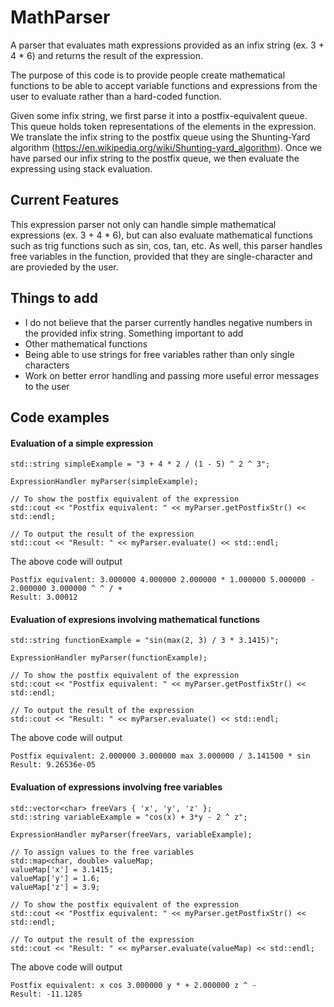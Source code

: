 # MathParser
A parser that evaluates math expressions provided as an infix string (ex. 3 + 4 * 6) and returns the result of the expression. 

The purpose of this code is to provide people create mathematical functions to be able to accept variable functions and expressions from the user to evaluate rather than a hard-coded function.

Given some infix string, we first parse it into a postfix-equivalent queue. This queue holds token representations of the elements in the expression. We translate the infix string to the postfix queue using the Shunting-Yard algorithm (https://en.wikipedia.org/wiki/Shunting-yard_algorithm). Once we have parsed our infix string to the postfix queue, we then evaluate the expressing using stack evaluation. 

## Current Features
This expression parser not only can handle simple mathematical expressions (ex. 3 + 4 * 6), but can also evaluate mathematical functions such as trig functions such as sin, cos, tan, etc. As well, this parser handles free variables in the function, provided that they are single-character and are provieded by the user.

## Things to add
- I do not believe that the parser currently handles negative numbers in the provided infix string. Something important to add
- Other mathematical functions
- Being able to use strings for free variables rather than only single characters
- Work on better error handling and passing more useful error messages to the user

## Code examples

#### Evaluation of a simple expression
```
std::string simpleExample = "3 + 4 * 2 / (1 - 5) ^ 2 ^ 3";

ExpressionHandler myParser(simpleExample);

// To show the postfix equivalent of the expression
std::cout << "Postfix equivalent: " << myParser.getPostfixStr() << std::endl;

// To output the result of the expression
std::cout << "Result: " << myParser.evaluate() << std::endl;
```

The above code will output
```
Postfix equivalent: 3.000000 4.000000 2.000000 * 1.000000 5.000000 - 2.000000 3.000000 ^ ^ / +
Result: 3.00012
```

#### Evaluation of expresions involving mathematical functions
```
std::string functionExample = "sin(max(2, 3) / 3 * 3.1415)";

ExpressionHandler myParser(functionExample);

// To show the postfix equivalent of the expression
std::cout << "Postfix equivalent: " << myParser.getPostfixStr() << std::endl;

// To output the result of the expression
std::cout << "Result: " << myParser.evaluate() << std::endl;
```
The above code will output 
```
Postfix equivalent: 2.000000 3.000000 max 3.000000 / 3.141500 * sin
Result: 9.26536e-05
```

#### Evaluation of expressions involving free variables
```
std::vector<char> freeVars { 'x', 'y', 'z' };
std::string variableExample = "cos(x) + 3*y - 2 ^ z";

ExpressionHandler myParser(freeVars, variableExample);

// To assign values to the free variables
std::map<char, double> valueMap;
valueMap['x'] = 3.1415;
valueMap['y'] = 1.6;
valueMap['z'] = 3.9;

// To show the postfix equivalent of the expression
std::cout << "Postfix equivalent: " << myParser.getPostfixStr() << std::endl;

// To output the result of the expression
std::cout << "Result: " << myParser.evaluate(valueMap) << std::endl;
```

The above code will output
```
Postfix equivalent: x cos 3.000000 y * + 2.000000 z ^ -
Result: -11.1285
```


